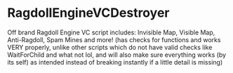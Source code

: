 # RagdollEngineVCDestroyer
Off brand Ragdoll Engine VC script includes: Invisible Map, Visible Map, Anti-Ragdoll, Spam Mines and more! (has checks for functions and works VERY properly, unlike other scripts which do not have valid checks like WaitForChild and what not lol, and will also make sure everything works (by its self) as intended instead of breaking instantly if a little detail is missing)
